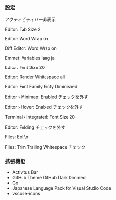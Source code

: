 ### 設定

アクティビティバー非表示

Editor: Tab Size 2

Editor: Word Wrap on

Diff Editor: Word Wrap on

Emmet: Variables lang ja

Editor: Font Size 20

Editor: Render Whitespace all

Editor: Font Family Ricty Diminished

Editor › Minimap: Enabled チェックを外す

Editor › Hover: Enabled チェックを外す

Terminal › Integrated: Font Size 20

Editor: Folding チェックを外す

Files: Eol \n

Files: Trim Trailing Whitespace チェック

### 拡張機能
- Activitus Bar
- GitHub Theme GitHub Dark Dimmed
- Go
- Japanese Language Pack for Visual Studio Code
- vscode-icons

